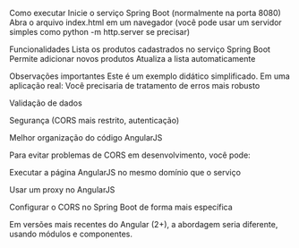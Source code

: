 Como executar
Inicie o serviço Spring Boot (normalmente na porta 8080)
Abra o arquivo index.html em um navegador (você pode usar um servidor simples como python -m http.server se precisar)

Funcionalidades
Lista os produtos cadastrados no serviço Spring Boot
Permite adicionar novos produtos
Atualiza a lista automaticamente

Observações importantes
Este é um exemplo didático simplificado. Em uma aplicação real:
Você precisaria de tratamento de erros mais robusto

Validação de dados

Segurança (CORS mais restrito, autenticação)

Melhor organização do código AngularJS

Para evitar problemas de CORS em desenvolvimento, você pode:

Executar a página AngularJS no mesmo domínio que o serviço

Usar um proxy no AngularJS

Configurar o CORS no Spring Boot de forma mais específica

Em versões mais recentes do Angular (2+), a abordagem seria diferente, usando módulos e componentes.